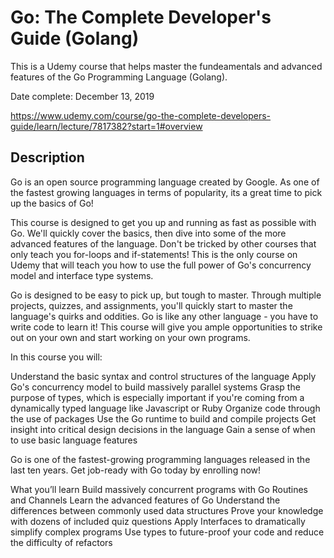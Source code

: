 # Go: The Complete Developer's Guide (Golang)

This is a Udemy course that helps master the fundeamentals and advanced features of the Go Programming Language (Golang).

Date complete: December 13, 2019

https://www.udemy.com/course/go-the-complete-developers-guide/learn/lecture/7817382?start=1#overview


## Description

Go is an open source programming language created by Google.  As one of the fastest growing languages in terms of popularity, its a great time to pick up the basics of Go!

This course is designed to get you up and running as fast as possible with Go.  We'll quickly cover the basics, then dive into some of the more advanced features of the language.  Don't be tricked by other courses that only teach you for-loops and if-statements!  This is the only course on Udemy that will teach you how to use the full power of Go's concurrency model and interface type systems.

Go is designed to be easy to pick up, but tough to master.  Through multiple projects, quizzes, and assignments, you'll quickly start to master the language's quirks and oddities.  Go is like any other language - you have to write code to learn it!  This course will give you ample opportunities to strike out on your own and start working on your own programs.

In this course you will:

Understand the basic syntax and control structures of the language
Apply Go's concurrency model to build massively parallel systems
Grasp the purpose of types, which is especially important if you're coming from a dynamically typed language like Javascript or Ruby
Organize code through the use of packages
Use the Go runtime to build and compile projects
Get insight into critical design decisions in the language
Gain a sense of when to use basic language features


Go is one of the fastest-growing programming languages released in the last ten years.  Get job-ready with Go today by enrolling now!

What you’ll learn
Build massively concurrent programs with Go Routines and Channels
Learn the advanced features of Go
Understand the differences between commonly used data structures
Prove your knowledge with dozens of included quiz questions
Apply Interfaces to dramatically simplify complex programs
Use types to future-proof your code and reduce the difficulty of refactors


